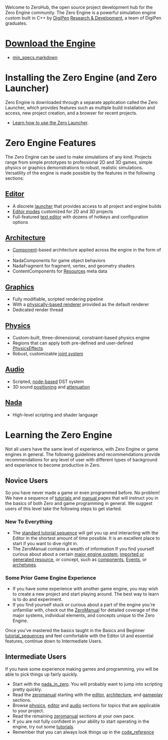   Welcome to ZeroHub, the open source project development hub for the Zero Engine community. The Zero Engine is a powerful simulation engine custom built in C++ by [DigiPen](https://www.digipen.edu/) [Research & Development](http://www.digipenresearch.com/), a team of DigiPen graduates.

 #  [Download the Engine](https://downloadlauncher.zeroengine.io )
 - [min_specs.markdown](https://github.com/ZilchEngine/ZilchDocs/blob/master//Users/beepboopowner/Desktop/AJ/DP/getting_started/min_specs.markdown)

 # Installing the Zero Engine (and Zero Launcher)

Zero Engine is downloaded through a separate application called the Zero Launcher, which provides features such as multiple build installation and access, new project creation, and a browser for recent projects.

 - [Learn how to use the Zero Launcher](https://github.com/ZilchEngine/ZilchDocs/blob/master/zero_editor_documentation/zeromanual/editor/launcher.markdown).

 # Zero Engine Features
The Zero Engine can be used to make simulations of any kind. Projects range from simple prototypes to professional 2D and 3D games, simple physics or graphics demonstrations to robust, realistic simulations. Versatility of the engine is made possible by the features in the following sections:

 ## [Editor](https://github.com/ZilchEngine/ZilchDocs/blob/master/zero_editor_documentation/zeromanual/editor.markdown)
 - A discrete [launcher](https://github.com/ZilchEngine/ZilchDocs/blob/master/zero_editor_documentation/zeromanual/editor/launcher.markdown) that provides access to all project and engine builds
 - [Editor modes](https://github.com/ZilchEngine/ZilchDocs/blob/master/zero_editor_documentation/zeromanual/editor/editmode.markdown) customized for 2D and 3D projects
 - Full-featured [text editor](https://github.com/ZilchEngine/ZilchDocs/blob/master/zero_editor_documentation/zeromanual/editor/texteditor.markdown) with dozens of hotkeys and configuration options 

 ## [Architecture](https://github.com/ZilchEngine/ZilchDocs/blob/master/zero_editor_documentation/zeromanual/architecture.markdown)
 - [Component](https://github.com/ZilchEngine/ZilchDocs/blob/master/zero_editor_documentation/zeromanual/architecture/components.markdown)-based architecture applied across the engine in the form of :
  - NadaComponents for game object behaviors 
  - NadaFragment for fragment, vertex, and geometry shaders
  - ContentComponents for [Resources](https://github.com/ZilchEngine/ZilchDocs/blob/master/zero_editor_documentation/zeromanual/architecture/resources.markdown) meta data 

 ## [Graphics](https://github.com/ZilchEngine/ZilchDocs/blob/master/zero_editor_documentation/zeromanual/graphics.markdown)
 - Fully modifiable, scripted rendering pipeline
  - With a [physically-based renderer](https://github.com/ZilchEngine/ZilchDocs/blob/master/zero_editor_documentation/zeromanual/graphics/physically_based_rendering.markdown) provided as the default renderer
 - Dedicated render thread

 ## [Physics](https://github.com/ZilchEngine/ZilchDocs/blob/master/zero_editor_documentation/zeromanual/physics.markdown)
 - Custom-built, three-dimensional, constraint-based physics engine
 - Regions that can apply both pre-defined and user-defined [PhysicsEffects](https://github.com/ZilchEngine/ZilchDocs/blob/master/zero_editor_documentation/zeromanual/physics/physicseffectsandregions.markdown)
 - Robust, customizable [joint system](https://github.com/ZilchEngine/ZilchDocs/blob/master/zero_editor_documentation/zeromanual/physics/joints.markdown)

 ## [Audio](https://github.com/ZilchEngine/ZilchDocs/blob/master/zero_editor_documentation/zeromanual/audio.markdown)
 - Scripted, [node-based](https://github.com/ZilchEngine/ZilchDocs/blob/master/zero_editor_documentation/zeromanual/audio/soundnode.markdown) DST system
 - 3D sound [positioning](https://github.com/ZilchEngine/ZilchDocs/blob/master/zero_editor_documentation/zeromanual/audio/soundemitter.markdown) and [attenuation](https://github.com/ZilchEngine/ZilchDocs/blob/master/zero_editor_documentation/zeromanual/audio/soundattenuator.markdown)

 ## [Nada](https://github.com/ZilchEngine/ZilchDocs/blob/master/zero_editor_documentation/zeromanual/nada_in_zero.markdown)
 - High-level scripting and shader language


 # Learning the Zero Engine
Not all users have the same level of experience, with Zero Engine or game engines in general. The following guidelines and recommendations provide recommendations for any level of user with different types of background and experience to become productive in Zero.

 ## Novice Users
So you have never made a game or even programmed before. No problem! We have a sequence of [ tutorials ](https://github.com/ZilchEngine/ZilchDocs/blob/master/zero_editor_documentation/tutorials.markdown) and [ manual ](https://github.com/ZilchEngine/ZilchDocs/blob/master/zero_editor_documentation/zeromanual.markdown) pages that will instruct you in the basics of both Zero and game programming in general. We suggest users of this level take the following steps to get started.

 ### New To Everything
 - The [standard tutorial sequence](https://github.com/ZilchEngine/ZilchDocs/blob/master/zero_editor_documentation/tutorials/tutorial_sequences.markdown) will get you up and interacting with the Editor in the shortest amount of time possible. It is an excellent place to start if you want to dive right in.
 - The ZeroManual contains a wealth of information If you find yourself curious about about a certain [major engine system](https://github.com/ZilchEngine/ZilchDocs/blob/master/zero_editor_documentation/zeromanual.markdown), [imported or generated resource](https://github.com/ZilchEngine/ZilchDocs/blob/master/zero_editor_documentation/zeromanual/architecture/resources.markdown), or concept, such as  [components](https://github.com/ZilchEngine/ZilchDocs/blob/master/zero_editor_documentation/zeromanual/architecture/components.markdown), [Events](https://github.com/ZilchEngine/ZilchDocs/blob/master/zero_editor_documentation/zeromanual/scripting/eventsandconnections.markdown), or [archetypes](https://github.com/ZilchEngine/ZilchDocs/blob/master/zero_editor_documentation/zeromanual/architecture/archetypes.markdown).

 ### Some Prior Game Engine Experience
 - If you have some experience with another game engine, you may wish to create a new project and start playing around. The best way to learn is to do and experiment.
 - If you find yourself stuck or curious about a part of the engine you're unfamiliar with, check out the [ZeroManual](https://github.com/ZilchEngine/ZilchDocs/blob/master/zero_editor_documentation/zeromanual.markdown) for detailed coverage of the major systems,  individual elements, and concepts unique to the Zero Engine. 

Once you've mastered the basics taught in the Basics and Beginner  [tutorial_sequences](https://github.com/ZilchEngine/ZilchDocs/blob/master/zero_editor_documentation/tutorials/tutorial_sequences.markdown) and feel comfortable with the Editor UI and essential features, continue down to Intermediate Users.

 ## Intermediate Users
If you have some experience making games and programming, you will be able to pick things up fairly quickly.

 - Start with the [nada_in_zero](https://github.com/ZilchEngine/ZilchDocs/blob/master/zero_editor_documentation/zeromanual/nada_in_zero.markdown). You will probably want to jump into scripting pretty quickly.
 - Read the [zeromanual](https://github.com/ZilchEngine/ZilchDocs/blob/master/zero_editor_documentation/zeromanual.markdown) starting with the [editor](https://github.com/ZilchEngine/ZilchDocs/blob/master/zero_editor_documentation/zeromanual/editor.markdown), [architecture](https://github.com/ZilchEngine/ZilchDocs/blob/master/zero_editor_documentation/zeromanual/architecture.markdown), and [gameplay](https://github.com/ZilchEngine/ZilchDocs/blob/master/zero_editor_documentation/zeromanual/gameplay.markdown) sections.
 - Browse [physics](https://github.com/ZilchEngine/ZilchDocs/blob/master/zero_editor_documentation/zeromanual/physics.markdown), [editor](https://github.com/ZilchEngine/ZilchDocs/blob/master/zero_editor_documentation/zeromanual/editor.markdown) and [audio](https://github.com/ZilchEngine/ZilchDocs/blob/master/zero_editor_documentation/zeromanual/audio.markdown) sections for topics that are applicable to your project.
 - Read the remaining [zeromanual](https://github.com/ZilchEngine/ZilchDocs/blob/master/zero_editor_documentation/zeromanual.markdown) sections at your own pace.
 - If you are not fully confident in your ability to start operating in the engine, try out some [tutorials](https://github.com/ZilchEngine/ZilchDocs/blob/master/zero_editor_documentation/tutorials.markdown).
 - Remember that you can always look things up in the [code_reference](https://github.com/ZilchEngine/ZilchDocs/blob/master/code_reference.markdown)
 
